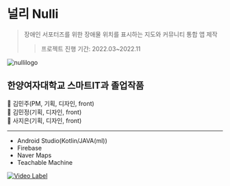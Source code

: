 # 널리 Nulli
>장애인 서포터즈를 위한 장애물 위치를 표시하는 지도와 커뮤니티 통합 앱 제작
>>프로젝트 진행 기간: 2022.03~2022.11

![nullilogo](https://user-images.githubusercontent.com/89966742/195099316-a9258d4e-3ecb-4e0d-be86-34254c7e5866.png)

## 한양여자대학교 스마트IT과 졸업작품

👻 김민주(PM, 기획, 디자인, front) </br>
👻 김민정(기획, 디자인, front) </br>
👻 사지은(기획, 디자인, front) </br>

***

* Android Studio(Kotlin/JAVA(ml))
* Firebase
* Naver Maps
* Teachable Machine


[![Video Label](http://img.youtube.com/vi/-U70xtYH114/0.jpg)](https://youtu.be/-U70xtYH114)
